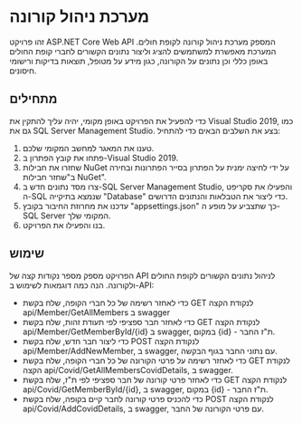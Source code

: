 # מערכת ניהול קורונה

זהו פרויקט ASP.NET Core Web API המספק מערכת ניהול קורונה לקופת חולים. המערכת מאפשרת למשתמשים להציג וליצור נתונים הקשורים לחברי קופת החולים  באופן כללי וכן נתונים על הקורונה, כגון מידע על מטופל, תוצאות בדיקות ורישומי חיסונים.

## מתחילים

כדי להפעיל את הפרויקט באופן מקומי, יהיה עליך להתקין את Visual Studio 2019, כמו גם את SQL Server Management Studio. בצע את השלבים הבאים כדי להתחיל:

1. טענו את המאגר למחשב המקומי שלכם.
2. פתחו את קובץ הפתרון ב-Visual Studio 2019.
3. שחזרו את חבילות NuGet על ידי לחיצה ימנית על הפתרון בסייר הפתרונות ובחירה ב"שחזר חבילות NuGet".
4. צרו מסד נתונים חדש ב-SQL Server Management Studio, והפעילו את סקריפט ה-SQL שנמצא בתיקייה "Database" כדי ליצור את הטבלאות והנתונים הדרושים.
5. עדכנו את מחרוזת החיבור בקובץ "appsettings.json" כך שתצביע על מופע ה-SQL Server המקומי שלך.
6. בנו והפעילו את הפרויקט.

## שימוש

הפרויקט מספק מספר נקודות קצה של API לניהול נתונים הקשורים לקופת החולים ולקורונה. הנה כמה דוגמאות לשימוש ב-API:

- כדי לאחזר רשימה של כל חברי הקופה, שלח בקשת GET לנקודת הקצה api/Member/GetAllMembers ב swagger
- כדי לאחזר חבר ספציפי לפי תעודת זהות, שלח בקשת GET לנקודת הקצה api/Member/GetMemberById/{id} ב swagger, במקום {id} - ת"ז החבר.
- כדי ליצור חבר חדש, שלח בקשת POST לנקודת הקצה api/Member/AddNewMember, ב swagger, עם נתוני החבר בגוף הבקשה.
- כדי לאחזר רשימה על פרטי הקורונה של כל חברי הקופה, שלח בקשת GET לנקודת הקצה api/Covid/GetAllMembersCovidDetails, ב swagger.  
- כדי לאחזר פרטי קורונה של חבר ספציפי לפי ת"ז, שלח בקשת GET לנקודת הקצה api/Covid/GetMemberById/{id},  ב swagger, במקום {id} - ת"ז החבר.
- כדי להכניס פרטי קורונה לחבר קיים בקופה, שלח בקשת POST לנקודת הקצה api/Covid/AddCovidDetails, ב swagger, עם פרטי הקורונה של החבר.

